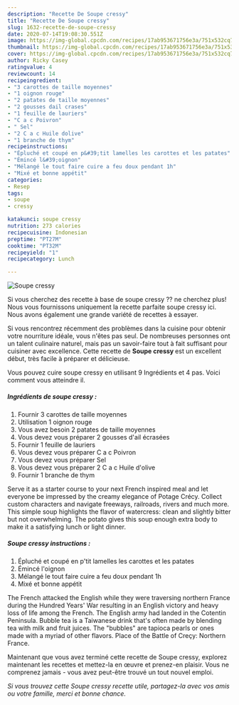 ```yaml
---
description: "Recette De Soupe cressy"
title: "Recette De Soupe cressy"
slug: 1632-recette-de-soupe-cressy
date: 2020-07-14T19:08:30.551Z
image: https://img-global.cpcdn.com/recipes/17ab953671756e3a/751x532cq70/soupe-cressy-photo-principale-de-la-recette.jpg
thumbnail: https://img-global.cpcdn.com/recipes/17ab953671756e3a/751x532cq70/soupe-cressy-photo-principale-de-la-recette.jpg
cover: https://img-global.cpcdn.com/recipes/17ab953671756e3a/751x532cq70/soupe-cressy-photo-principale-de-la-recette.jpg
author: Ricky Casey
ratingvalue: 4
reviewcount: 14
recipeingredient:
- "3 carottes de taille moyennes"
- "1 oignon rouge"
- "2 patates de taille moyennes"
- "2 gousses dail crases"
- "1 feuille de lauriers"
- "C a c Poivron"
- " Sel"
- "2 C a c Huile dolive"
- "1 branche de thym"
recipeinstructions:
- "Épluché et coupé en p&#39;tit lamelles les carottes et les patates"
- "Émincé l&#39;oignon"
- "Mélangé le tout faire cuire a feu doux pendant 1h"
- "Mixé et bonne appétit"
categories:
- Resep
tags:
- soupe
- cressy

katakunci: soupe cressy 
nutrition: 273 calories
recipecuisine: Indonesian
preptime: "PT27M"
cooktime: "PT32M"
recipeyield: "1"
recipecategory: Lunch

---
```



![Soupe cressy](https://img-global.cpcdn.com/recipes/17ab953671756e3a/751x532cq70/soupe-cressy-photo-principale-de-la-recette.jpg)

Si vous cherchez des recette à base de soupe cressy ?? ne cherchez plus! Nous vous fournissons uniquement la recette parfaite soupe cressy ici. Nous avons également une grande variété de recettes à essayer.

Si vous rencontrez récemment des problèmes dans la cuisine pour obtenir votre nourriture idéale, vous n'êtes pas seul. De nombreuses personnes ont un talent culinaire naturel, mais pas un savoir-faire tout à fait suffisant pour cuisiner avec excellence. Cette recette de <strong> Soupe cressy </strong> est un excellent début, très facile à préparer et délicieuse.

<!--inarticleads1-->

Vous pouvez cuire soupe cressy en utilisant 9 Ingrédients et 4 pas. Voici comment vous atteindre il.

##### Ingrédients de soupe cressy :

1. Fournir 3 carottes de taille moyennes
1. Utilisation 1 oignon rouge
1. Vous avez besoin 2 patates de taille moyennes
1. Vous devez vous préparer 2 gousses d&#39;ail écrasées
1. Fournir 1 feuille de lauriers
1. Vous devez vous préparer C a c Poivron
1. Vous devez vous préparer  Sel
1. Vous devez vous préparer 2 C a c Huile d&#39;olive
1. Fournir 1 branche de thym


Serve it as a starter course to your next French inspired meal and let everyone be impressed by the creamy elegance of Potage Crécy. Collect custom characters and navigate freeways, railroads, rivers and much more. This simple soup highlights the flavor of watercress: clean and slightly bitter but not overwhelming. The potato gives this soup enough extra body to make it a satisfying lunch or light dinner. 

<!--inarticleads2-->

##### Soupe cressy instructions :

1. Épluché et coupé en p&#39;tit lamelles les carottes et les patates
1. Émincé l&#39;oignon
1. Mélangé le tout faire cuire a feu doux pendant 1h
1. Mixé et bonne appétit


The French attacked the English while they were traversing northern France during the Hundred Years&#39; War resulting in an English victory and heavy loss of life among the French. The English army had landed in the Cotentin Peninsula. Bubble tea is a Taiwanese drink that&#39;s often made by blending tea with milk and fruit juices. The &#34;bubbles&#34; are tapioca pearls or ones made with a myriad of other flavors. Place of the Battle of Creçy: Northern France. 

<!--inarticleads1-->

<p>
Maintenant que vous avez terminé cette recette de Soupe cressy, explorez maintenant les recettes et mettez-la en œuvre et prenez-en plaisir. Vous ne comprenez jamais - vous avez peut-être trouvé un tout nouvel emploi.
</p>

<p>
<i>Si vous trouvez cette Soupe cressy recette utile, partagez-la avec vos amis ou votre famille, merci et bonne chance.</i>
</p>

